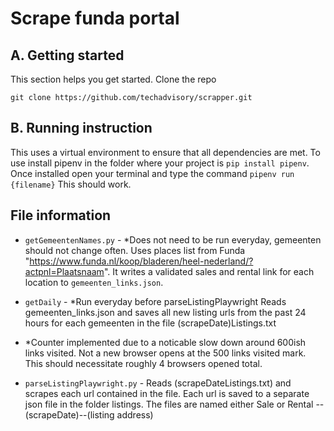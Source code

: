 # Scrape funda portal

## A. Getting started

This section helps you get started.
Clone the repo

```text
git clone https://github.com/techadvisory/scrapper.git
```

## B. Running instruction

This uses a virtual environment to ensure that all dependencies are met. To use install pipenv in the folder where your project is `pip install pipenv`.
Once installed open your terminal and type the command `pipenv run {filename}` This should work.

## File information

- `getGemeentenNames.py` -  *Does not need to be run everyday, gemeenten should not change often. Uses places list from Funda "https://www.funda.nl/koop/bladeren/heel-nederland/?actpnl=Plaatsnaam". It writes a validated sales and rental link for each location to `gemeenten_links.json`.

- `getDaily` - *Run everyday before parseListingPlaywright Reads gemeenten_links.json and saves all new listing urls from the past 24 hours for each gemeenten in the file (scrapeDate)Listings.txt
- *Counter implemented due to a noticable slow down around 600ish links visited. Not a new browser opens at the 500 links visited mark. This should necessitate roughly 4 browsers opened total.

- `parseListingPlaywright.py` -
Reads (scrapeDateListings.txt) and scrapes each url contained in the file. Each url is saved to a separate json file in the folder listings. The files are named either Sale or Rental --(scrapeDate)--(listing address)
